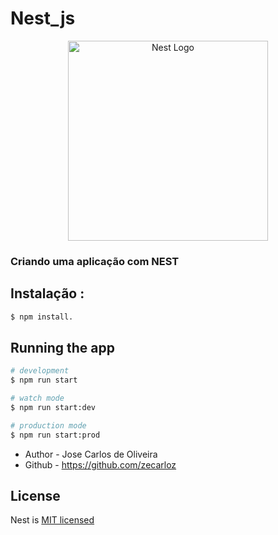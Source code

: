 # Nest_js
<p align="center">
  <a href="http://nestjs.com/" target="blank"><img src="https://nestjs.com/img/logo_text.svg" width="320" alt="Nest Logo" /></a>
</p>

[circleci-image]: https://img.shields.io/circleci/build/github/nestjs/nest/master?token=abc123def456
[circleci-url]: https://circleci.com/gh/nestjs/nest

  

### Criando uma aplicação com NEST
## Instalação :

```bash
$ npm install.
```

## Running the app

``` bash
# development
$ npm run start 

# watch mode
$ npm run start:dev

# production mode
$ npm run start:prod
```
- Author - Jose Carlos de Oliveira 
- Github - https://github.com/zecarloz

## License

Nest is [MIT licensed](LICENSE) 
